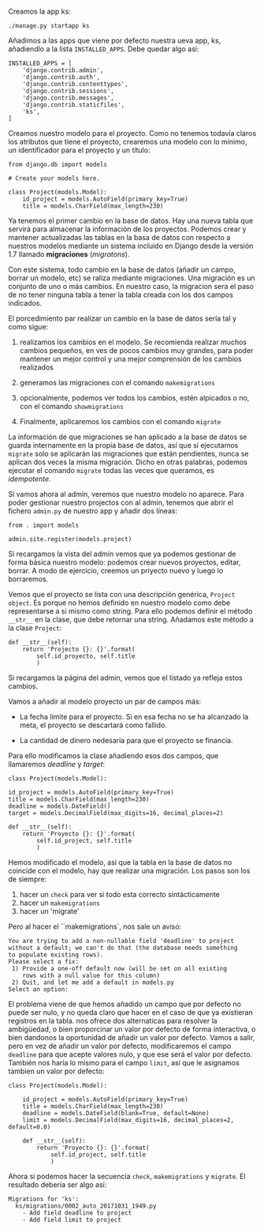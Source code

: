 Creamos la app ks:

    ./manage.py startapp ks

Añadimos a las apps que viene por defecto nuestra ueva app, 
ks, añadiendlo a la lista `INSTALLED_APPS`. Debe quedar algo así:

    INSTALLED_APPS = [
        'django.contrib.admin',
        'django.contrib.auth',
        'django.contrib.contenttypes',
        'django.contrib.sessions',
        'django.contrib.messages',
        'django.contrib.staticfiles',
        'ks',
    ]

Creamos nuestro modelo para el proyecto. Como no
tenemos todavía claros los atributos que tiene el proyecto, crearemos
una modelo con lo mínimo, un identificador para el proyecto 
y un título:

    from django.db import models

    # Create your models here.

    class Project(models.Model):
        id_project = models.AutoField(primary_key=True)
        title = models.CharField(max_length=230)

Ya tenemos el primer cambio en la base de datos. Hay una nueva tabla que
servirá para almacenar la información de los proyectos. Podemos crear y 
mantener actualizadas las tablas en la basa de datos con respecto a nuestros
modelos mediante un sistema incluido en Django desde la versión 1.7
llamado **migraciones** (_migratons_).

Con este sistema, todo cambio en la base de datos (añadir un campo, borrar un
modelo, etc) se raliza mediante migraciones. Una migración es un conjunto de uno
o más cambios.  En nuestro caso, la migracion sera el paso de no tener ninguna
tabla a tener la tabla creada con los dos campos indicados.

El porcedimiento par realizar un cambio en la base de datos sería tal y 
como sigue:

1) realizamos los cambios en el modelo. Se recomienda realizar muchos cambios
pequeños, en ves de pocos cambios muy grandes, para poder mantener un mejor
control y una mejor comprensión de los cambios realizados

2) generamos las migraciones con el comando `makemigrations`

3) opcionalmente, podemos ver todos los cambios, estén alpicados o 
   no, con el comando `showmigrations`

4) Finalmente, aplicaremos los cambios con el comando `migrate`

La información de que migraciones se han aplicado a la base de datos se guarda
internamente en la propia base de datos, así que si ejecutamos `migrate` solo
se aplicarán las migraciones que están pendientes, nunca se aplican dos veces
la misma migración. Dicho en otras palabras, podemos ejecutar el 
comando `migrate` todas las veces que queramos, es _idempotente_.

Si vamos ahora al admin, veremos que nuestro modelo no aparece. Para poder 
gestionar nuestro projectos con al admin, tenemos que abrir el fichero
`admin.py` de nuestro app y añadir dos líneas:

    from . import models 

    admin.site.register(models.project)

Si recargamos la vista del admin vemos que ya podemos 
gestionar de forma básica nuestro modelo: podemos
crear nuevos proyectos, editar, borrar. A modo 
de ejercicio, creemos un priyecto nuevo y luego lo 
borraremos.

Vemos que el proyecto se lista con una descripción genérica,
`Project object`. Es porque no hemos definido en nuestro 
modelo como debe representarse a si mismo como string. Para 
ello podemos definir el método `__str__` en la clase, que 
debe retornar una string. Añadamos este método a la clase `Project`:

    def __str__(self):
        return 'Projecto {}: {}'.format(
            self.id_proyecto, self.title
            )

Si recargamos la página del admin, vemos que el listado ya 
refleja estos cambios.

Vamos a añadir al modelo proyecto un par de campos más: 

 - La fecha límite para el proyecto. Si en esa fecha no se ha alcanzado
   la meta, el proyecto se descartará como fallido.

 - La cantidad de dinero nedesaria para que el proyecto se financia.

Para ello modificamos la clase añadiendo esos dos campos, que llamaremos
_deadline_ y _target_:

    class Project(models.Model):
    
    id_project = models.AutoField(primary_key=True)
    title = models.CharField(max_length=230)
    deadline = models.DateField()
    target = models.DecimalField(max_digits=16, decimal_places=2)

    def __str__(self):
        return 'Proyecto {}: {}'.format(
            self.id_project, self.title
            )

Hemos modificado el modelo, asi que la tabla en la base de datos no 
coincide con el modelo, hay que realizar una migración. Los pasos
son los de siempre:

1) hacer un `check` para ver si todo esta correcto sintácticamente
2) hacer un `makemigrations`
3) hacer un 'migrate'

Pero al hacer el ``makemigrations`, nos sale un aviso:

    You are trying to add a non-nullable field 'deadline' to project
    without a default; we can't do that (the database needs something 
    to populate existing rows).
    Please select a fix:
     1) Provide a one-off default now (will be set on all existing 
        rows with a null value for this column)
     2) Quit, and let me add a default in models.py
    Select an option:

El problema viene de que hemos añadido un campo que por defecto no puede 
ser nulo, y no queda claro que hacer en el caso de que ya existieran registros
en la tabla. nos ofrece dos alternaticas para resolver la ambigüedad, o bien
proporcinar un valor por defecto de forma interactiva, o bien dandonos
la oportunidad de añadir un valor por defecto. Vamos a salir, pero en 
vez de añadir un valor por defecto, modificaremos el campo `deadline` 
para que acepte valores nulo, y que ese será el valor por defecto. También 
nos haría lo mismo para el campo `limit`, asi que le asignamos
tambien un valor por defecto:

    class Project(models.Model):
        
        id_project = models.AutoField(primary_key=True)
        title = models.CharField(max_length=230)
        deadline = models.DateField(blank=True, default=None)
        limit = models.DecimalField(max_digits=16, decimal_places=2, default=0.0)

        def __str__(self):
            return 'Proyecto {}: {}'.format(
                self.id_project, self.title
                )

Ahora si podemos hacer la secuencia `check`, `makemigrations` y `migrate`. El 
resultado debería ser algo así:

    Migrations for 'ks':
      ks/migrations/0002_auto_20171031_1949.py
        - Add field deadline to project
        - Add field limit to project
